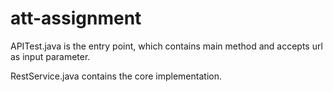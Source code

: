 # att-assignment
APITest.java is the entry point, which contains main method and accepts url as input parameter.

RestService.java contains the core implementation.
